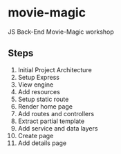 # movie-magic
JS Back-End Movie-Magic workshop

## Steps
 1. Initial Project Architecture 
 2. Setup Express
 3. View engine
 4. Add resources
 5. Setup static route
 6. Render home page
 7. Add routes and controllers
 8. Extract partial template
 9. Add service and data layers
 10. Create page
 11. Add details page
